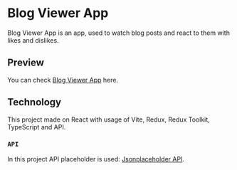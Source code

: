 # Blog Viewer App

Blog Viewer App is an app, used to watch blog posts and react to them with likes and dislikes.

## Preview

You can check [Blog Viewer App](https://blog-viewer.vercel.app/) here.

## Technology

This project made on React with usage of Vite, Redux, Redux Toolkit, TypeScript and API.

### `API`

In this project API placeholder is used: [Jsonplaceholder API](https://jsonplaceholder.typicode.com/).
